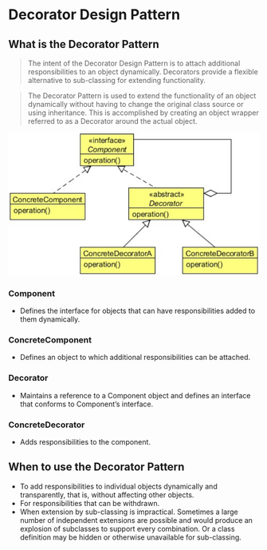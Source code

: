 #   Decorator Design Pattern


##  What is the Decorator Pattern
>   The intent of the Decorator Design Pattern is to attach additional responsibilities to an object dynamically. Decorators provide a
    flexible alternative to sub-classing for extending functionality.

>   The Decorator Pattern is used to extend the functionality of an object dynamically without having to change the original class
    source or using inheritance. This is accomplished by creating an object wrapper referred to as a Decorator around the actual
    object.
    
<p align="center">
    <img src="https://github.com/11andrew1991/design_patterns/blob/master/Decorator/img/decorator.PNG" />
</p>


### Component
-   Defines the interface for objects that can have responsibilities added to them dynamically.

### ConcreteComponent
-   Defines an object to which additional responsibilities can be attached.

### Decorator
-   Maintains a reference to a Component object and defines an interface that conforms to Component’s interface.

### ConcreteDecorator
-   Adds responsibilities to the component.


##  When to use the Decorator Pattern
-   To add responsibilities to individual objects dynamically and transparently, that is, without affecting other objects.
-   For responsibilities that can be withdrawn.
-   When extension by sub-classing is impractical. Sometimes a large number of independent extensions are possible and would
    produce an explosion of subclasses to support every combination. Or a class definition may be hidden or otherwise unavailable
    for sub-classing.